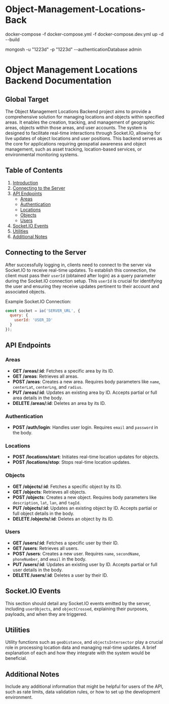 # Object-Management-Locations-Back
docker-compose -f docker-compose.yml -f docker-compose.dev.yml up -d --build

mongosh -u "1223d" -p "1223d" --authenticationDatabase admin



# Object Management Locations Backend Documentation

## Global Target

The Object Management Locations Backend project aims to provide a comprehensive solution for managing locations and objects within specified areas. It enables the creation, tracking, and management of geographic areas, objects within those areas, and user accounts. The system is designed to facilitate real-time interactions through Socket.IO, allowing for live updates of object locations and user positions. This backend serves as the core for applications requiring geospatial awareness and object management, such as asset tracking, location-based services, or environmental monitoring systems.

## Table of Contents

1. [Introduction](#introduction)
2. [Connecting to the Server](#connecting-to-the-server)
3. [API Endpoints](#api-endpoints)
   - [Areas](#areas)
   - [Authentication](#authentication)
   - [Locations](#locations)
   - [Objects](#objects)
   - [Users](#users)
4. [Socket.IO Events](#socketio-events)
5. [Utilities](#utilities)
6. [Additional Notes](#additional-notes)

## Connecting to the Server

After successfully logging in, clients need to connect to the server via Socket.IO to receive real-time updates. To establish this connection, the client must pass their `userId` (obtained after login) as a query parameter during the Socket.IO connection setup. This `userId` is crucial for identifying the user and ensuring they receive updates pertinent to their account and associated objects.

Example Socket.IO Connection:
```javascript
const socket = io('SERVER_URL', {
  query: {
    userId: 'USER_ID'
  }
});
```

## API Endpoints

### Areas

- **GET /areas/:id**: Fetches a specific area by its ID.
- **GET /areas**: Retrieves all areas.
- **POST /areas**: Creates a new area. Requires body parameters like `name`, `centerLat`, `centerLng`, and `radius`.
- **PUT /areas/:id**: Updates an existing area by ID. Accepts partial or full area details in the body.
- **DELETE /areas/:id**: Deletes an area by its ID.

### Authentication

- **POST /auth/login**: Handles user login. Requires `email` and `password` in the body.

### Locations

- **POST /locations/start**: Initiates real-time location updates for objects.
- **POST /locations/stop**: Stops real-time location updates.

### Objects

- **GET /objects/:id**: Fetches a specific object by its ID.
- **GET /objects**: Retrieves all objects.
- **POST /objects**: Creates a new object. Requires body parameters like `description`, `lat`, `lan`, and `tagId`.
- **PUT /objects/:id**: Updates an existing object by ID. Accepts partial or full object details in the body.
- **DELETE /objects/:id**: Deletes an object by its ID.

### Users

- **GET /users/:id**: Fetches a specific user by their ID.
- **GET /users**: Retrieves all users.
- **POST /users**: Creates a new user. Requires `name`, `secondName`, `phoneNumber`, and `email` in the body.
- **PUT /users/:id**: Updates an existing user by ID. Accepts partial or full user details in the body.
- **DELETE /users/:id**: Deletes a user by their ID.

## Socket.IO Events

This section should detail any Socket.IO events emitted by the server, including `userObjects`, and `objectCrossed`, explaining their purposes, payloads, and when they are triggered.

## Utilities

Utility functions such as `geoDistance`, and `objectsIntersector` play a crucial role in processing location data and managing real-time updates. A brief explanation of each and how they integrate with the system would be beneficial.

## Additional Notes

Include any additional information that might be helpful for users of the API, such as rate limits, data validation rules, or how to set up the development environment.
